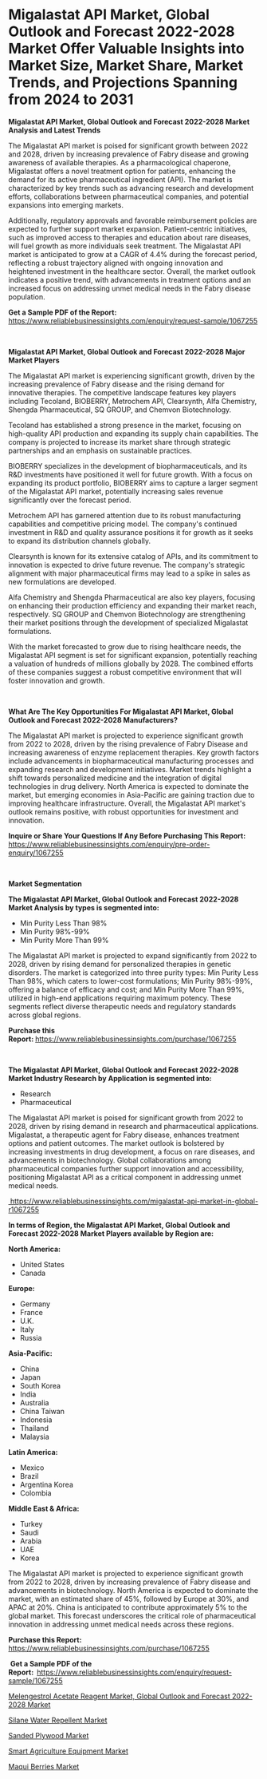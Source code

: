 <p><h1>Migalastat API Market, Global Outlook and Forecast 2022-2028 Market Offer Valuable Insights into Market Size, Market Share, Market Trends, and Projections Spanning from 2024 to 2031</h1></p><p><strong>Migalastat API Market, Global Outlook and Forecast 2022-2028 Market Analysis and Latest Trends</strong></p>
<p><p>The Migalastat API market is poised for significant growth between 2022 and 2028, driven by increasing prevalence of Fabry disease and growing awareness of available therapies. As a pharmacological chaperone, Migalastat offers a novel treatment option for patients, enhancing the demand for its active pharmaceutical ingredient (API). The market is characterized by key trends such as advancing research and development efforts, collaborations between pharmaceutical companies, and potential expansions into emerging markets.</p><p>Additionally, regulatory approvals and favorable reimbursement policies are expected to further support market expansion. Patient-centric initiatives, such as improved access to therapies and education about rare diseases, will fuel growth as more individuals seek treatment. The Migalastat API market is anticipated to grow at a CAGR of 4.4% during the forecast period, reflecting a robust trajectory aligned with ongoing innovation and heightened investment in the healthcare sector. Overall, the market outlook indicates a positive trend, with advancements in treatment options and an increased focus on addressing unmet medical needs in the Fabry disease population.</p></p>
<p><strong>Get a Sample PDF of the Report:&nbsp;</strong> <a href="https://www.reliablebusinessinsights.com/enquiry/request-sample/1067255">https://www.reliablebusinessinsights.com/enquiry/request-sample/1067255</a></p>
<p>&nbsp;</p>
<p><strong>Migalastat API Market, Global Outlook and Forecast 2022-2028 Major Market Players</strong></p>
<p><p>The Migalastat API market is experiencing significant growth, driven by the increasing prevalence of Fabry disease and the rising demand for innovative therapies. The competitive landscape features key players including Tecoland, BIOBERRY, Metrochem API, Clearsynth, Alfa Chemistry, Shengda Pharmaceutical, SQ GROUP, and Chemvon Biotechnology.</p><p>Tecoland has established a strong presence in the market, focusing on high-quality API production and expanding its supply chain capabilities. The company is projected to increase its market share through strategic partnerships and an emphasis on sustainable practices.</p><p>BIOBERRY specializes in the development of biopharmaceuticals, and its R&D investments have positioned it well for future growth. With a focus on expanding its product portfolio, BIOBERRY aims to capture a larger segment of the Migalastat API market, potentially increasing sales revenue significantly over the forecast period.</p><p>Metrochem API has garnered attention due to its robust manufacturing capabilities and competitive pricing model. The company's continued investment in R&D and quality assurance positions it for growth as it seeks to expand its distribution channels globally.</p><p>Clearsynth is known for its extensive catalog of APIs, and its commitment to innovation is expected to drive future revenue. The company's strategic alignment with major pharmaceutical firms may lead to a spike in sales as new formulations are developed.</p><p>Alfa Chemistry and Shengda Pharmaceutical are also key players, focusing on enhancing their production efficiency and expanding their market reach, respectively. SQ GROUP and Chemvon Biotechnology are strengthening their market positions through the development of specialized Migalastat formulations.</p><p>With the market forecasted to grow due to rising healthcare needs, the Migalastat API segment is set for significant expansion, potentially reaching a valuation of hundreds of millions globally by 2028. The combined efforts of these companies suggest a robust competitive environment that will foster innovation and growth.</p></p>
<p>&nbsp;</p>
<p><strong>What Are The Key Opportunities For Migalastat API Market, Global Outlook and Forecast 2022-2028 Manufacturers?</strong></p>
<p><p>The Migalastat API market is projected to experience significant growth from 2022 to 2028, driven by the rising prevalence of Fabry Disease and increasing awareness of enzyme replacement therapies. Key growth factors include advancements in biopharmaceutical manufacturing processes and expanding research and development initiatives. Market trends highlight a shift towards personalized medicine and the integration of digital technologies in drug delivery. North America is expected to dominate the market, but emerging economies in Asia-Pacific are gaining traction due to improving healthcare infrastructure. Overall, the Migalastat API market's outlook remains positive, with robust opportunities for investment and innovation.</p></p>
<p><strong>Inquire or Share Your Questions If Any Before Purchasing This Report:</strong> <a href="https://www.reliablebusinessinsights.com/enquiry/pre-order-enquiry/1067255">https://www.reliablebusinessinsights.com/enquiry/pre-order-enquiry/1067255</a></p>
<p>&nbsp;</p>
<p><strong>Market Segmentation</strong></p>
<p><strong>The Migalastat API Market, Global Outlook and Forecast 2022-2028 Market Analysis by types is segmented into:</strong></p>
<p><ul><li>Min Purity Less Than 98%</li><li>Min Purity 98%-99%</li><li>Min Purity More Than 99%</li></ul></p>
<p><p>The Migalastat API market is projected to expand significantly from 2022 to 2028, driven by rising demand for personalized therapies in genetic disorders. The market is categorized into three purity types: Min Purity Less Than 98%, which caters to lower-cost formulations; Min Purity 98%-99%, offering a balance of efficacy and cost; and Min Purity More Than 99%, utilized in high-end applications requiring maximum potency. These segments reflect diverse therapeutic needs and regulatory standards across global regions.</p></p>
<p><strong>Purchase this Report:&nbsp;</strong><a href="https://www.reliablebusinessinsights.com/purchase/1067255">https://www.reliablebusinessinsights.com/purchase/1067255</a></p>
<p>&nbsp;</p>
<p><strong>The Migalastat API Market, Global Outlook and Forecast 2022-2028 Market Industry Research by Application is segmented into:</strong></p>
<p><ul><li>Research</li><li>Pharmaceutical</li></ul></p>
<p><p>The Migalastat API market is poised for significant growth from 2022 to 2028, driven by rising demand in research and pharmaceutical applications. Migalastat, a therapeutic agent for Fabry disease, enhances treatment options and patient outcomes. The market outlook is bolstered by increasing investments in drug development, a focus on rare diseases, and advancements in biotechnology. Global collaborations among pharmaceutical companies further support innovation and accessibility, positioning Migalastat API as a critical component in addressing unmet medical needs.</p></p>
<p><a href="https://www.reliablebusinessinsights.com/migalastat-api-market-in-global-r1067255">&nbsp;https://www.reliablebusinessinsights.com/migalastat-api-market-in-global-r1067255</a></p>
<p><strong>In terms of Region, the Migalastat API Market, Global Outlook and Forecast 2022-2028 Market Players available by Region are:</strong></p>
<p>
    <p> <strong> North America: </strong>
        <ul>
            <li>United States</li>
            <li>Canada</li>
        </ul>
        </p> 
    <p> <strong> Europe: </strong>
        <ul>
            <li>Germany</li>
            <li>France</li>
            <li>U.K.</li>
            <li>Italy</li>
            <li>Russia</li>
        </ul>
        </p> 
    <p> <strong> Asia-Pacific: </strong>
        <ul>
            <li>China</li>
            <li>Japan</li>
            <li>South Korea</li>
            <li>India</li>
            <li>Australia</li>
            <li>China Taiwan</li>
            <li>Indonesia</li>
            <li>Thailand</li>
            <li>Malaysia</li>
        </ul>
        </p> 
    <p> <strong> Latin America: </strong>
        <ul>
            <li>Mexico</li>
            <li>Brazil</li>
            <li>Argentina Korea</li>
            <li>Colombia</li>
        </ul>
        </p> 
    <p> <strong> Middle East & Africa: </strong>
        <ul>
            <li>Turkey</li>
            <li>Saudi</li>
            <li>Arabia</li>
            <li>UAE</li>
            <li>Korea</li>
        </ul>
    </p>
    </p>
<p><p>The Migalastat API market is projected to experience significant growth from 2022 to 2028, driven by increasing prevalence of Fabry disease and advancements in biotechnology. North America is expected to dominate the market, with an estimated share of 45%, followed by Europe at 30%, and APAC at 20%. China is anticipated to contribute approximately 5% to the global market. This forecast underscores the critical role of pharmaceutical innovation in addressing unmet medical needs across these regions.</p></p>
<p><strong>Purchase this Report: </strong><a href="https://www.reliablebusinessinsights.com/purchase/1067255">https://www.reliablebusinessinsights.com/purchase/1067255</a></p>
<p>&nbsp;<strong>Get a Sample PDF of the Report:&nbsp;&nbsp;</strong><a href="https://www.reliablebusinessinsights.com/enquiry/request-sample/1067255">https://www.reliablebusinessinsights.com/enquiry/request-sample/1067255</a></p>
<p><strong></strong></p>
<p><p><a href="https://github.com/ChristianClark406/Market-Research-Report-List-1/blob/main/melengestrol-acetate-reagent-market-global-outlook-and-forecast-2022-2028-market.md">Melengestrol Acetate Reagent Market, Global Outlook and Forecast 2022-2028 Market</a></p><p><a href="https://issuu.com/reportprime-2/docs/silane-water-repellent-market-size-_4c151e21f64e97">Silane Water Repellent Market</a></p><p><a href="https://issuu.com/reportprime-2/docs/sanded-plywood-market-size-2030.ppt_02a4d8ab7eb4e7">Sanded Plywood Market</a></p><p><a href="https://medium.com/@sac-m/the-smart-agriculture-equipment-market-insights-report-offers-an-in-depth-and-thorough-analysis-b3cc90cc8d13">Smart Agriculture Equipment Market</a></p><p><a href="https://www.linkedin.com/pulse/how-regional-markets-adapting-maqui-berries-market-innovations-iisie?trackingId=N6IOhsPWTwmeNHE4oJi9Yw%3D%3D">Maqui Berries Market</a></p></p>